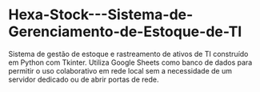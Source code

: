 # Hexa-Stock---Sistema-de-Gerenciamento-de-Estoque-de-TI
Sistema de gestão de estoque e rastreamento de ativos de TI construído em Python com Tkinter. Utiliza Google Sheets como banco de dados para permitir o uso colaborativo em rede local sem a necessidade de um servidor dedicado ou de abrir portas de rede.
